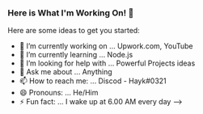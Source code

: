 ### Here is What I'm Working On! 👋


Here are some ideas to get you started:

- 🔭 I’m currently working on ... Upwork.com, YouTube
- 🌱 I’m currently learning ... Node.js
- 🤔 I’m looking for help with ... Powerful Projects ideas
- 💬 Ask me about ... Anything
- 📫 How to reach me: ... Discod - Hayk#0321
- 😄 Pronouns: ... He/Him
- ⚡ Fun fact: ... I wake up at 6.00 AM every day 
-->
